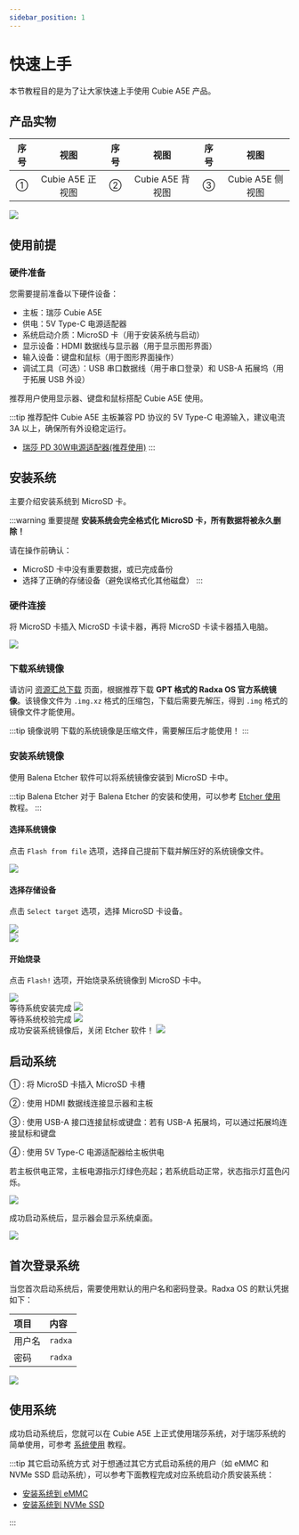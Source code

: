 ```yaml
---
sidebar_position: 1
---
```


# 快速上手

本节教程目的是为了让大家快速上手使用 Cubie A5E 产品。

## 产品实物

| 序号 |       视图       | 序号 |       视图       | 序号 |       视图       |
| :--: | :--------------: | :--: | :--------------: | :--: | :--------------: |
|  ①   | Cubie A5E 正视图 |  ②   | Cubie A5E 背视图 |  ③   | Cubie A5E 侧视图 |

<div style={{textAlign: 'center'}}>
   <img src="/img/cubie/a5e/cubie_a5e_view.webp" style={{width: '100%', maxWidth: '1200px'}} />
</div>

## 使用前提

### 硬件准备

您需要提前准备以下硬件设备：

- 主板：瑞莎 Cubie A5E
- 供电：5V Type-C 电源适配器
- 系统启动介质：MicroSD 卡（用于安装系统与启动）
- 显示设备：HDMI 数据线与显示器（用于显示图形界面）
- 输入设备：键盘和鼠标（用于图形界面操作）
- 调试工具（可选）：USB 串口数据线（用于串口登录）和 USB-A 拓展坞（用于拓展 USB 外设）

推荐用户使用显示器、键盘和鼠标搭配 Cubie A5E 使用。

:::tip 推荐配件
Cubie A5E 主板兼容 PD 协议的 5V Type-C 电源输入，建议电流 3A 以上，确保所有外设稳定运行。

- [瑞莎 PD 30W电源适配器(推荐使用)](https://radxa.com/products/accessories/power-pd-30w)
  :::

## 安装系统

主要介绍安装系统到 MicroSD 卡。

:::warning 重要提醒
**安装系统会完全格式化 MicroSD 卡，所有数据将被永久删除！**

请在操作前确认：

- MicroSD 卡中没有重要数据，或已完成备份
- 选择了正确的存储设备（避免误格式化其他磁盘）
  :::

### 硬件连接

将 MicroSD 卡插入 MicroSD 卡读卡器，再将 MicroSD 卡读卡器插入电脑。

<div style={{ textAlign: "center" }}>
  <img
    src="/img/common/radxa-os/install-system/sd-reader.webp"
    style={{ width: "100%", maxWidth: "1200px" }}
  />
</div>

### 下载系统镜像

请访问 [资源汇总下载](../download) 页面，根据推荐下载 **GPT 格式的 Radxa OS 官方系统镜像**。该镜像文件为 `.img.xz` 格式的压缩包，下载后需要先解压，得到 `.img` 格式的镜像文件才能使用。

:::tip 镜像说明
下载的系统镜像是压缩文件，需要解压后才能使用！
:::

### 安装系统镜像

使用 Balena Etcher 软件可以将系统镜像安装到 MicroSD 卡中。

:::tip Balena Etcher
对于 Balena Etcher 的安装和使用，可以参考 [Etcher 使用](/common/radxa-os/install-system/balena-etcher) 教程。
:::

#### 选择系统镜像

点击 `Flash from file` 选项，选择自己提前下载并解压好的系统镜像文件。

<div style={{ textAlign: "center" }}>
  <img
    src="/img/common/radxa-os/install-system/etcher-select-image.webp"
    style={{ width: "100%", maxWidth: "1200px" }}
  />
</div>

#### 选择存储设备

点击 `Select target` 选项，选择 MicroSD 卡设备。

<div style={{ textAlign: "center" }}>
  <img
    src="/img/common/radxa-os/install-system/etcher-select-sd-01.webp"
    style={{ width: "100%", maxWidth: "1200px" }}
  />
</div>

<div style={{ textAlign: "center" }}>
  <img
    src="/img/common/radxa-os/install-system/etcher-select-sd-02.webp"
    style={{ width: "100%", maxWidth: "1200px" }}
  />
</div>

#### 开始烧录

点击 `Flash!` 选项，开始烧录系统镜像到 MicroSD 卡中。

<div style={{ textAlign: "center" }}>
  <img
    src="/img/common/radxa-os/install-system/etcher-flash.webp"
    style={{ width: "100%", maxWidth: "1200px" }}
  />
</div>

<div style={{ textAlign: "center" }}>
  等待系统安装完成
  <img
    src="/img/common/radxa-os/install-system/etcher-flashing.webp"
    style={{ width: "100%", maxWidth: "1200px" }}
  />
</div>

<div style={{ textAlign: "center" }}>
  等待系统校验完成
  <img
    src="/img/common/radxa-os/install-system/etcher-valid.webp"
    style={{ width: "100%", maxWidth: "1200px" }}
  />
</div>

<div style={{ textAlign: "center" }}>
  成功安装系统镜像后，关闭 Etcher 软件！
  <img
    src="/img/common/radxa-os/install-system/etcher-completed.webp"
    style={{ width: "100%", maxWidth: "1200px" }}
  />
</div>

## 启动系统

① : 将 MicroSD 卡插入 MicroSD 卡槽

② : 使用 HDMI 数据线连接显示器和主板

③ : 使用 USB-A 接口连接鼠标或键盘：若有 USB-A 拓展坞，可以通过拓展坞连接鼠标和键盘

④ : 使用 5V Type-C 电源适配器给主板供电

若主板供电正常，主板电源指示灯绿色亮起；若系统启动正常，状态指示灯蓝色闪烁。

<div style={{textAlign: 'center'}}>
   <img src="/img/cubie/a5e/a5e-quickly-start.webp" style={{width: '100%', maxWidth: '1200px'}} />
</div>

成功启动系统后，显示器会显示系统桌面。

<div style={{textAlign: 'center'}}>
   <img src="/img/common/radxa-os/system-config/vnc-debian11-succ.webp" style={{width: '100%', maxWidth: '1200px'}} />
</div>

## 首次登录系统

当您首次启动系统后，需要使用默认的用户名和密码登录。Radxa OS 的默认凭据如下：

| 项目   | 内容    |
| :----- | :------ |
| 用户名 | `radxa` |
| 密码   | `radxa` |

<div style={{ textAlign: "center" }}>
  <img
    src="/img/common/radxa-os/system-config/vnc-debian11-desktop.webp"
    style={{ width: "100%", maxWidth: "1200px" }}
  />
</div>

## 使用系统

成功启动系统后，您就可以在 Cubie A5E 上正式使用瑞莎系统，对于瑞莎系统的简单使用，可参考 [系统使用](../system-config) 教程。

:::tip 其它启动系统方式
对于想通过其它方式启动系统的用户（如 eMMC 和 NVMe SSD 启动系统），可以参考下面教程完成对应系统启动介质安装系统：

- [安装系统到 eMMC](./install-system/emmc-system)
- [安装系统到 NVMe SSD](./install-system/nvme-system)

:::
